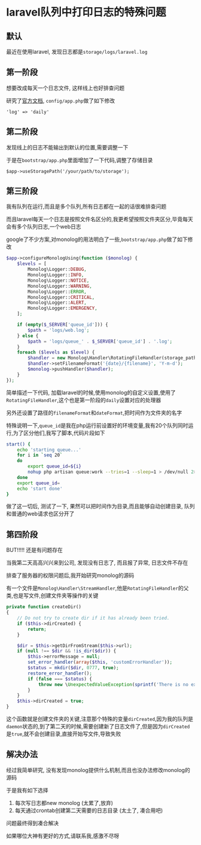 # laravel队列中打印日志的特殊问题

## 默认
最近在使用laravel, 发现日志都是`storage/logs/laravel.log`

## 第一阶段
想要改成每天一个日志文件, 这样线上也好排查问题

研究了[官方文档](http://d.laravel-china.org/docs/5.4/errors#log-storage), `config/app.php`做了如下修改

    'log' => 'daily'

## 第二阶段
发现线上的日志不能输出到默认的位置,需要调整一下

于是在`bootstrap/app.php`里面增加了一下代码,调整了存储目录

    $app->useStoragePath('/your/path/to/storage');

## 第三阶段
我有队列在运行,而且是多个队列,所有日志都在一起的话很难排查问题

而且laravel每天一个日志是按照文件名区分的,我更希望按照文件夹区分,毕竟每天会有多个队列日志,一个web日志

google了不少方案,对monolog的用法明白了一些,`bootstrap/app.php`做了如下修改

```php
$app->configureMonologUsing(function ($monolog) {
    $levels = [
        Monolog\Logger::DEBUG,
        Monolog\Logger::INFO,
        Monolog\Logger::NOTICE,
        Monolog\Logger::WARNING,
        Monolog\Logger::ERROR,
        Monolog\Logger::CRITICAL,
        Monolog\Logger::ALERT,
        Monolog\Logger::EMERGENCY,
    ];

    if (empty($_SERVER['queue_id'])) {
        $path = 'logs/web.log';
    } else {
        $path = 'logs/queue_' . $_SERVER['queue_id'] . '.log';
    }
    foreach ($levels as $level) {
        $handler = new Monolog\Handler\RotatingFileHandler(storage_path($path), 0, $level);
        $handler->setFilenameFormat('{date}/{filename}', 'Y-m-d');
        $monolog->pushHandler($handler);
    }
});
```

简单描述一下代码, 加载laravel的时候,使用monolog的自定义设置,使用了`RotatingFileHandler`,这个也是第一阶段的`daily`设置对应的处理器

另外还设置了路径的`filenameFormat`和`dateFormat`,把时间作为文件夹的名字

特殊说明一下,`queue_id`是我在php运行前设置好的环境变量,我有20个队列同时运行,为了区分他们,我写了脚本,代码片段如下
```bash
start() {
    echo 'starting queue...'
    for i in `seq 20`
    do
        export queue_id=${i}
        nohup php artisan queue:work --tries=1 --sleep=1 > /dev/null 2>&1 &
    done
    export queue_id=
    echo 'start done'
}
```

做了这一切后, 测试了一下, 果然可以把时间作为目录,而且能够自动创建目录, 队列和普通的web请求也区分开了

## 第四阶段
BUT!!!!! 还是有问题存在

当我第二天高高兴兴来到公司, 发现没有日志了, 而且报了异常, 日志文件不存在

排查了服务器的权限问题后,我开始研究monolog的源码

有一个文件是`Monolog\Handler\StreamHandler`,他是`RotatingFileHandler`的父类,也是写文件,创建文件夹等操作的关键

```php
private function createDir()
{
    // Do not try to create dir if it has already been tried.
    if ($this->dirCreated) {
        return;
    }

    $dir = $this->getDirFromStream($this->url);
    if (null !== $dir && !is_dir($dir)) {
        $this->errorMessage = null;
        set_error_handler(array($this, 'customErrorHandler'));
        $status = mkdir($dir, 0777, true);
        restore_error_handler();
        if (false === $status) {
            throw new \UnexpectedValueException(sprintf('There is no existing directory at "%s" and its not buildable: '.$this->errorMessage, $dir));
        }
    }
    $this->dirCreated = true;
}
```

这个函数就是创建文件夹的关键,注意那个特殊的变量`dirCreated`,因为我的队列是`daemon`状态的,到了第二天的时候,需要创建新了日志文件了,但是因为`dirCreated`是`true`,就不会创建目录,直接开始写文件,导致失败

## 解决办法
经过我简单研究, 没有发现monolog提供什么机制,而且也没办法修改monolog的源码

于是我有如下选择

1. 每次写日志都new monolog (太累了,放弃)
2. 每天通过crontab创建第二天需要的日志目录 (太土了, 凑合用吧)

问题最终得到凑合解决

如果哪位大神有更好的方式,请联系我,感激不尽呀
